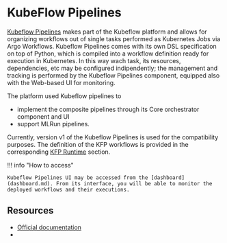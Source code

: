 # KubeFlow Pipelines

[Kubeflow Pipelines](https://www.kubeflow.org/docs/components/pipelines) makes part of the Kubeflow platform and allows for organizing workflows out of single tasks performed as Kubernetes Jobs via Argo Workflows. Kubeflow Pipelines comes with its own DSL specification on top of Python, which is compiled into a workflow definition ready for execution in Kubernetes. In this way wach task, its resources, dependencies, etc may be configured indipendently; the management and tracking is performed by the Kubeflow Pipelines component, equipped also with the Web-based UI for monitoring.  

The platform used Kubeflow pipelines to

- implement the composite pipelines through its Core orchestrator component and UI
- support MLRun pipelines. 

Currently, version v1 of the Kubeflow Pipelines is used for the compatibility purposes. The definition of the KFP workflows is provided in the corresponding [KFP Runtime](../runtimes/kfp_pipelines.md) section.

!!! info "How to access"

    Kubeflow Pipelines UI may be accessed from the [dashboard](dashboard.md). From its interface, you will be able to monitor the deployed workflows and their executions.

## Resources

- [Official documentation](https://www.kubeflow.org/docs/components/pipelines)
- 